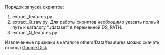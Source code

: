 Порядок запуска скриптов:

1. extract_features.py
2. extract_Q_raw.py. Для работы скриптов необходимо указать полный путь к каталогу "./dataset" в переменной DS_PATH.
3. extract_Q_features.py

Извлеченные признаки в каталоге others/Data/feautures можно скачать отсюда [Google Disk](https://drive.google.com/file/d/10FUnpkAlqKCQUba_ICIX78lAq-wwh_A1/view?usp=sharing)
